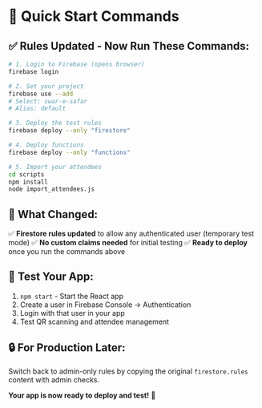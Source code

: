 # 🚀 Quick Start Commands

## ✅ Rules Updated - Now Run These Commands:

```bash
# 1. Login to Firebase (opens browser)
firebase login

# 2. Set your project
firebase use --add
# Select: swar-e-safar
# Alias: default

# 3. Deploy the test rules
firebase deploy --only "firestore"

# 4. Deploy functions
firebase deploy --only "functions"

# 5. Import your attendees
cd scripts
npm install
node import_attendees.js
```

## 🎯 What Changed:

✅ **Firestore rules updated** to allow any authenticated user (temporary test mode)
✅ **No custom claims needed** for initial testing
✅ **Ready to deploy** once you run the commands above

## 🧪 Test Your App:

1. `npm start` - Start the React app
2. Create a user in Firebase Console → Authentication
3. Login with that user in your app
4. Test QR scanning and attendee management

## 🔒 For Production Later:

Switch back to admin-only rules by copying the original `firestore.rules` content with admin checks.

**Your app is now ready to deploy and test!** 🎉